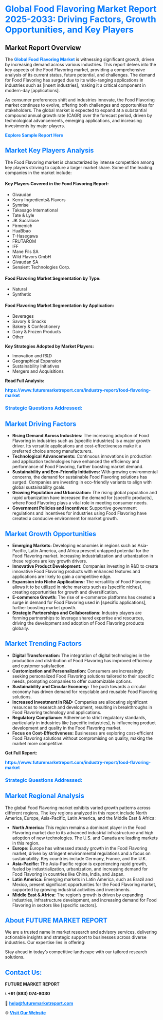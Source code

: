 <h1 style="color: #007BFF;">Global Food Flavoring Market Report 2025-2033: Driving Factors, Growth Opportunities, and Key Players</h1>

<section id="overview">
<h2>Market Report Overview</h2>
<p>The <a href="https://www.futuremarketreport.com/industry-report/food-flavoring-market" style="color: #007BFF; text-decoration: none;"><strong>Global Food Flavoring Market</strong></a> is witnessing significant growth, driven by increasing demand across various industries. This report delves into the key aspects of the Food Flavoring market, providing a comprehensive analysis of its current status, future potential, and challenges. The demand for Food Flavoring has surged due to its wide-ranging applications in industries such as [insert industries], making it a critical component in modern-day [applications].</p>
<p>As consumer preferences shift and industries innovate, the Food Flavoring market continues to evolve, offering both challenges and opportunities for stakeholders. The global market is expected to expand at a substantial compound annual growth rate (CAGR) over the forecast period, driven by technological advancements, emerging applications, and increasing investments by major players.</p>
</section>

<section id="overview">
<p><a href="https://www.futuremarketreport.com/request-sample/reportId=89084" style="color: #007BFF; text-decoration: none;"><strong>Explore Sample Report Here</strong></a></p>
</section>

<section id="key-players">
<h2 style="color: #007BFF;">Market Key Players Analysis</h2>
<p>The Food Flavoring market is characterized by intense competition among key players striving to capture a larger market share. Some of the leading companies in the market include:</p>
<h4>Key Players Covered in the Food Flavoring Report:</h4>
<ul><li>Givaudan</li><li>Kerry Ingredients&amp; Flavors</li><li>Symrise</li><li>Takasago International</li><li>Tate &amp; Lyle</li><li>JK Sucralose</li><li>Firmenich</li><li>HuaBbao</li><li>T-Hasegawa</li><li>FRUTAROM</li><li>IFF</li><li>Mane Fils SA</li><li>Wild Flavors GmbH</li><li>Givaudan SA</li><li>Sensient Technologies Corp.</li></ul>
<h4>Food Flavoring Market Segmentation by Type:</h4>
<ul><li>Natural</li><li>Synthetic</li></ul>

<h4>Food Flavoring Market Segmentation by Application:</h4>
<ul><li>Beverages</li><li>Savory &amp; Snacks</li><li>Bakery &amp; Confectionery</li><li>Dairy &amp; Frozen Products</li><li>Other</li></ul>
<p><strong>Key Strategies Adopted by Market Players:</strong></p>
<ul>
<li>Innovation and R&D</li>
<li>Geographical Expansion</li>
<li>Sustainability Initiatives</li>
<li>Mergers and Acquisitions</li>
</ul>
</section>

<section>
<p><strong>Read Full Analysis: </strong></p><a href="https://www.futuremarketreport.com/industry-report/food-flavoring-market" style="color: #007BFF; text-decoration: none;"><strong>https://www.futuremarketreport.com/industry-report/food-flavoring-market</strong></a>
<h3 style="color: #007BFF;">Strategic Questions Addressed:</h3>
</section>

<section id="driving-factors">
<h2 style="color: #007BFF;">Market Driving Factors</h2>
<ul>
<li><strong>Rising Demand Across Industries:</strong> The increasing adoption of Food Flavoring in industries such as [specific industries] is a major growth driver. Its versatile applications and cost-effectiveness make it a preferred choice among manufacturers.</li>
<li><strong>Technological Advancements:</strong> Continuous innovations in production and application technologies have enhanced the efficiency and performance of Food Flavoring, further boosting market demand.</li>
<li><strong>Sustainability and Eco-Friendly Initiatives:</strong> With growing environmental concerns, the demand for sustainable Food Flavoring solutions has surged. Companies are investing in eco-friendly variants to align with global sustainability goals.</li>
<li><strong>Growing Population and Urbanization:</strong> The rising global population and rapid urbanization have increased the demand for [specific products], where Food Flavoring plays a vital role in meeting consumer needs.</li>
<li><strong>Government Policies and Incentives:</strong> Supportive government regulations and incentives for industries using Food Flavoring have created a conducive environment for market growth.</li>
</ul>
</section>

<section id="growth-opportunities">
<h2 style="color: #007BFF;">Market Growth Opportunities</h2>
<ul>
<li><strong>Emerging Markets:</strong> Developing economies in regions such as Asia-Pacific, Latin America, and Africa present untapped potential for the Food Flavoring market. Increasing industrialization and urbanization in these regions are key growth drivers.</li>
<li><strong>Innovative Product Development:</strong> Companies investing in R&D to create innovative Food Flavoring products with enhanced features and applications are likely to gain a competitive edge.</li>
<li><strong>Expansion into Niche Applications:</strong> The versatility of Food Flavoring allows it to be utilized in niche markets such as [specific niches], creating opportunities for growth and diversification.</li>
<li><strong>E-commerce Growth:</strong> The rise of e-commerce platforms has created a surge in demand for Food Flavoring used in [specific applications], further boosting market growth.</li>
<li><strong>Strategic Partnerships and Collaborations:</strong> Industry players are forming partnerships to leverage shared expertise and resources, driving the development and adoption of Food Flavoring products globally.</li>
</ul>
</section>

<section id="trending-factors">
<h2 style="color: #007BFF;">Market Trending Factors</h2>
<ul>
<li><strong>Digital Transformation:</strong> The integration of digital technologies in the production and distribution of Food Flavoring has improved efficiency and customer satisfaction.</li>
<li><strong>Customization and Personalization:</strong> Consumers are increasingly seeking personalized Food Flavoring solutions tailored to their specific needs, prompting companies to offer customizable options.</li>
<li><strong>Sustainability and Circular Economy:</strong> The push towards a circular economy has driven demand for recyclable and reusable Food Flavoring solutions.</li>
<li><strong>Increased Investment in R&D:</strong> Companies are allocating significant resources to research and development, resulting in breakthroughs in Food Flavoring technology and applications.</li>
<li><strong>Regulatory Compliance:</strong> Adherence to strict regulatory standards, particularly in industries like [specific industries], is influencing product development and quality in the Food Flavoring market.</li>
<li><strong>Focus on Cost-Effectiveness:</strong> Businesses are exploring cost-efficient Food Flavoring solutions without compromising on quality, making the market more competitive.</li>
</ul>
</section>

<section>
<p><strong>Get Full Report: </strong></p><a href="https://www.futuremarketreport.com/industry-report/food-flavoring-market" style="color: #007BFF; text-decoration: none;"><strong>https://www.futuremarketreport.com/industry-report/food-flavoring-market</strong></a>
<h3 style="color: #007BFF;">Strategic Questions Addressed:</h3>
</section>


<section id="regional-analysis">
<h2 style="color: #007BFF;">Market Regional Analysis</h2>
<p>The global Food Flavoring market exhibits varied growth patterns across different regions. The key regions analyzed in this report include North America, Europe, Asia-Pacific, Latin America, and the Middle East & Africa:</p>
<ul>
<li><strong>North America:</strong> This region remains a dominant player in the Food Flavoring market due to its advanced industrial infrastructure and high adoption of new technologies. The U.S. and Canada are leading markets in this region.</li>
<li><strong>Europe:</strong> Europe has witnessed steady growth in the Food Flavoring market, driven by stringent environmental regulations and a focus on sustainability. Key countries include Germany, France, and the U.K.</li>
<li><strong>Asia-Pacific:</strong> The Asia-Pacific region is experiencing rapid growth, fueled by industrialization, urbanization, and increasing demand for Food Flavoring in countries like China, India, and Japan.</li>
<li><strong>Latin America:</strong> Emerging markets in Latin America, such as Brazil and Mexico, present significant opportunities for the Food Flavoring market, supported by growing industrial activities and investments.</li>
<li><strong>Middle East & Africa:</strong> The region’s growth is driven by expanding industries, infrastructure development, and increasing demand for Food Flavoring in sectors like [specific sectors].</li>
</ul>
</section>

<footer>
<h2 style="color: #007BFF;">About FUTURE MARKET REPORT</h2>
<p>We are a trusted name in market research and advisory services, delivering actionable insights and strategic support to businesses across diverse industries. Our expertise lies in offering:</p>

<p>Stay ahead in today’s competitive landscape with our tailored research solutions.</p>

<h2 style="color: #007BFF;">Contact Us:</h2>
<p><strong>FUTURE MARKET REPORT</strong></p>
<p>📞 <strong>+91 (883) 074-8030</strong></p>
<p>📧 <strong><a href="mailto:help@futuremarketreport.com" style="color: #007BFF;">help@futuremarketreport.com</a></strong></p>
<p>🌐 <strong><a href="https://www.futuremarketreport.com/" style="color: #007BFF;">Visit Our Website</a></strong></p>
</footer>